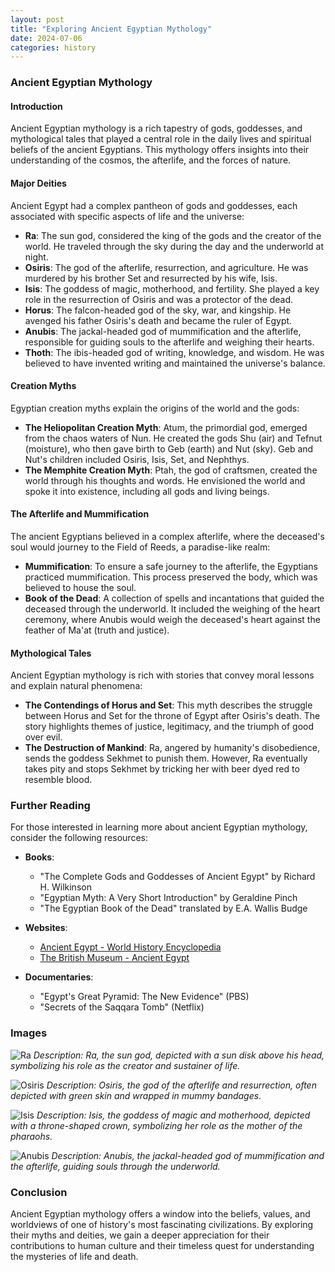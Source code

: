 ```yaml
---
layout: post
title: "Exploring Ancient Egyptian Mythology"
date: 2024-07-06
categories: history
---
```


### Ancient Egyptian Mythology

#### Introduction
Ancient Egyptian mythology is a rich tapestry of gods, goddesses, and mythological tales that played a central role in the daily lives and spiritual beliefs of the ancient Egyptians. This mythology offers insights into their understanding of the cosmos, the afterlife, and the forces of nature.

#### Major Deities
Ancient Egypt had a complex pantheon of gods and goddesses, each associated with specific aspects of life and the universe:

- **Ra**: The sun god, considered the king of the gods and the creator of the world. He traveled through the sky during the day and the underworld at night.
- **Osiris**: The god of the afterlife, resurrection, and agriculture. He was murdered by his brother Set and resurrected by his wife, Isis.
- **Isis**: The goddess of magic, motherhood, and fertility. She played a key role in the resurrection of Osiris and was a protector of the dead.
- **Horus**: The falcon-headed god of the sky, war, and kingship. He avenged his father Osiris's death and became the ruler of Egypt.
- **Anubis**: The jackal-headed god of mummification and the afterlife, responsible for guiding souls to the afterlife and weighing their hearts.
- **Thoth**: The ibis-headed god of writing, knowledge, and wisdom. He was believed to have invented writing and maintained the universe's balance.

#### Creation Myths
Egyptian creation myths explain the origins of the world and the gods:

- **The Heliopolitan Creation Myth**: Atum, the primordial god, emerged from the chaos waters of Nun. He created the gods Shu (air) and Tefnut (moisture), who then gave birth to Geb (earth) and Nut (sky). Geb and Nut's children included Osiris, Isis, Set, and Nephthys.
- **The Memphite Creation Myth**: Ptah, the god of craftsmen, created the world through his thoughts and words. He envisioned the world and spoke it into existence, including all gods and living beings.

#### The Afterlife and Mummification
The ancient Egyptians believed in a complex afterlife, where the deceased's soul would journey to the Field of Reeds, a paradise-like realm:

- **Mummification**: To ensure a safe journey to the afterlife, the Egyptians practiced mummification. This process preserved the body, which was believed to house the soul.
- **Book of the Dead**: A collection of spells and incantations that guided the deceased through the underworld. It included the weighing of the heart ceremony, where Anubis would weigh the deceased's heart against the feather of Ma'at (truth and justice).

#### Mythological Tales
Ancient Egyptian mythology is rich with stories that convey moral lessons and explain natural phenomena:

- **The Contendings of Horus and Set**: This myth describes the struggle between Horus and Set for the throne of Egypt after Osiris's death. The story highlights themes of justice, legitimacy, and the triumph of good over evil.
- **The Destruction of Mankind**: Ra, angered by humanity's disobedience, sends the goddess Sekhmet to punish them. However, Ra eventually takes pity and stops Sekhmet by tricking her with beer dyed red to resemble blood.

### Further Reading
For those interested in learning more about ancient Egyptian mythology, consider the following resources:

- **Books**:
  - "The Complete Gods and Goddesses of Ancient Egypt" by Richard H. Wilkinson
  - "Egyptian Myth: A Very Short Introduction" by Geraldine Pinch
  - "The Egyptian Book of the Dead" translated by E.A. Wallis Budge

- **Websites**:
  - [Ancient Egypt - World History Encyclopedia](https://www.worldhistory.org/egypt/)
  - [The British Museum - Ancient Egypt](https://www.britishmuseum.org/collection/galleries/ancient-egyptian-world)

- **Documentaries**:
  - "Egypt's Great Pyramid: The New Evidence" (PBS)
  - "Secrets of the Saqqara Tomb" (Netflix)

### Images
![Ra](/assets/images/ra.webp)
*Description: Ra, the sun god, depicted with a sun disk above his head, symbolizing his role as the creator and sustainer of life.*

![Osiris](/assets/images/osiris.webp)
*Description: Osiris, the god of the afterlife and resurrection, often depicted with green skin and wrapped in mummy bandages.*

![Isis](/assets/images/isis.webp)
*Description: Isis, the goddess of magic and motherhood, depicted with a throne-shaped crown, symbolizing her role as the mother of the pharaohs.*

![Anubis](/assets/images/anubis.webp)
*Description: Anubis, the jackal-headed god of mummification and the afterlife, guiding souls through the underworld.*

### Conclusion
Ancient Egyptian mythology offers a window into the beliefs, values, and worldviews of one of history's most fascinating civilizations. By exploring their myths and deities, we gain a deeper appreciation for their contributions to human culture and their timeless quest for understanding the mysteries of life and death.